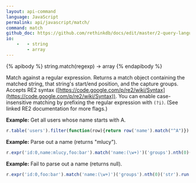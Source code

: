 ```yaml
---
layout: api-command 
language: JavaScript
permalink: api/javascript/match/
command: match
github_doc: https://github.com/rethinkdb/docs/edit/master/2-query-language/api/javascript/string-manipulation/match.md
io:
    -   - string
        - array
---
```


{% apibody %}
string.match(regexp) &rarr; array
{% endapibody %}

Match against a regular expression. Returns a match object containing the matched string,
that string's start/end position, and the capture groups. Accepts RE2 syntax
([https://code.google.com/p/re2/wiki/Syntax](https://code.google.com/p/re2/wiki/Syntax)).
You can enable case-insensitive matching by prefixing the regular expression with
`(?i)`. (See linked RE2 documentation for more flags.)

__Example:__ Get all users whose name starts with A.

```js
r.table('users').filter(function(row){return row('name').match("^A")}).run(conn, callback)
```

__Example:__ Parse out a name (returns "mlucy").

```js
r.expr('id:0,name:mlucy,foo:bar').match('name:(\w+)')('groups').nth(0)('str').run(conn, callback)
```


__Example:__ Fail to parse out a name (returns null).

```js
r.expr('id:0,foo:bar').match('name:(\w+)')('groups').nth(0)('str').run(conn, callback)
```

